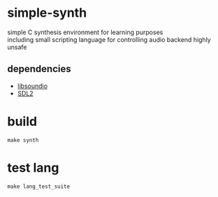 # simple-synth
simple C synthesis environment for learning purposes  
including small scripting language for controlling audio backend
highly unsafe  

## dependencies
- [libsoundio](http://libsound.io/)
- [SDL2](https://www.libsdl.org/)

# build
```
make synth
```

# test lang
```
make lang_test_suite
```
